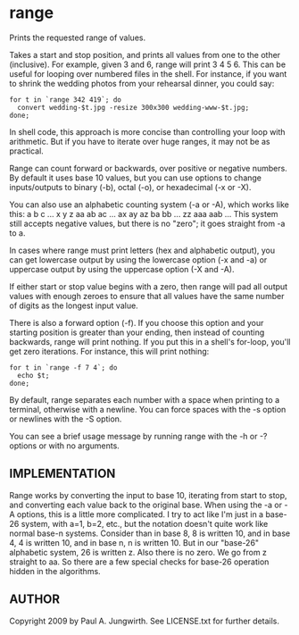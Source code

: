 range
=====

Prints the requested range of values.

Takes a start and stop position, and prints all values from one to the other (inclusive).
For example, given 3 and 6, range will print 3 4 5 6.
This can be useful for looping over numbered files in the shell.
For instance, if you want to shrink the wedding photos from your rehearsal dinner, you could say:

    for t in `range 342 419`; do
      convert wedding-$t.jpg -resize 300x300 wedding-www-$t.jpg;
    done;

In shell code, this approach is more concise than controlling your loop with arithmetic.
But if you have to iterate over huge ranges, it may not be as practical.

Range can count forward or backwards, over positive or negative numbers.
By default it uses base 10 values, but you can use options to change inputs/outputs to
binary (-b), octal (-o), or hexadecimal (-x or -X).

You can also use an alphabetic counting system (-a or -A), which works like this:
    a b c ... x y z aa ab ac ... ax ay az ba bb ... zz aaa aab ...
This system still accepts negative values, but there is no "zero";
it goes straight from -a to a.

In cases where range must print letters (hex and alphabetic output), you can get lowercase output
by using the lowercase option (-x and -a) or uppercase output by using the uppercase option (-X and -A).

If either start or stop value begins with a zero, then range will pad all output values with enough zeroes
to ensure that all values have the same number of digits as the longest input value.

There is also a forward option (-f). If you choose this option and your starting position is greater
than your ending, then instead of counting backwards, range will print nothing. If you put this
in a shell's for-loop, you'll get zero iterations. For instance, this will print nothing:

    for t in `range -f 7 4`; do
      echo $t;
    done;

By default, range separates each number with a space when printing to a terminal,
otherwise with a newline. You can force spaces with the -s option or newlines with the -S option.

You can see a brief usage message by running range with the -h or -? options or with no arguments.

IMPLEMENTATION
--------------

Range works by converting the input to base 10, iterating from start to stop,
and converting each value back to the original base. When using the -a or -A options,
this is a little more complicated. I try to act like I'm just in a base-26 system,
with a=1, b=2, etc., but the notation doesn't quite work like normal base-n systems.
Consider than in base 8, 8 is written 10, and in base 4, 4 is written 10,
and in base n, n is written 10. But in our "base-26" alphabetic system,
26 is written z. Also there is no zero. We go from z straight to aa.
So there are a few special checks for base-26 operation hidden in the algorithms.

AUTHOR
------
Copyright 2009 by Paul A. Jungwirth.
See LICENSE.txt for further details.
